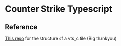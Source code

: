 # Counter Strike Typescript

## Reference

[This repo](https://github.com/Ansimist/cs2typescript) for the structure of a vts_c file (Big thankyou)
